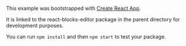 This example was bootstrapped with [Create React App](https://github.com/facebook/create-react-app).

It is linked to the react-blocks-editor package in the parent directory for development purposes.

You can run `npm install` and then `npm start` to test your package.

